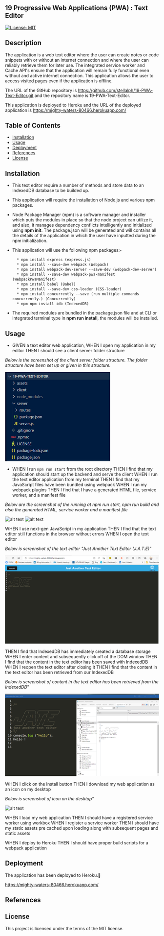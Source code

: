 ## 19 Progressive Web Applications (PWA) : Text Editor

[![License: MIT](https://img.shields.io/badge/License-MIT-yellow.svg)](https://opensource.org/licenses/MIT)

## Description

The application is a web text editor where the user can create notes or code snippets with or without an internet connection and where the user can reliably retrieve them for later use.  The integrated service worker and Cache API's ensure that the application will remain fully functional even without and active internet connection.  This application allows the user to access visited pages even if the application is offline.

The URL of the GitHub repository is https://github.com/stellalph/19-PWA-Text-Editor.git and the repository name is 19-PWA-Text-Editor.

This application is deployed to Heroku and the URL of the deployed application is https://mighty-waters-80466.herokuapp.com/

## Table of Contents

* [Installation](#installation)
* [Usage](#usage)
* [Deployment](#heroku)
* [References](#references)
* [License](#license)

## Installation

* This text editor require a number of methods and store data to an IndexedDB database to be builded up.

* This application will require the installation of Node.js and various npm packages.

*   Node Package Manager (npm) is a software manager and installer which puts the modules in place so that the node project can utilize it, and also, it manages dependency conflicts intelligently and initialized using **npm init**. The package.json will be generated and will contains all the details of the application in which the user have inputted during the npm initialization. 

*  This application will use the following npm packages:-

         * npm install express (express.js)
         * npm install --save-dev webpack (Webpack)
         * npm install webpack-dev-server --save-dev (webpack-dev-server)
         * npm install --save-dev webpack-pwa-manifest (WebpackPwaManifest)
         * npm install babel (Babel)
         * npm install --save-dev css-loader (CSS-loader)
         * npm install concurrently --save (run multiple commands concurrently.) (Concurrently)
         * npm npm install idb (IndexedDB)

* The required modules are bundled in the package.json file and at CLI or integrated terminal type in **npm run install**, the modules will be installed.       

## Usage

*   GIVEN a text editor web application, 
    WHEN I open my application in my editor
    THEN I should see a client server folder structure

*Below is the screenshot of the client server folder structure.  The folder structure have been set up or given in this structure.*

![alt text](/assets/images/TE07.png)


*   WHEN I run `npm run start` from the root directory
    THEN I find that my application should start up the backend and serve the client
    WHEN I run the text editor application from my terminal
    THEN I find that my JavaScript files have been bundled using webpack
    WHEN I run my webpack plugins
    THEN I find that I have a generated HTML file, service worker, and a manifest file

*Below are the screenshot of the running at npm run start, npm run build and also the generated HTML, service worker and a manifest file*

![alt text](/assets/TE02/images.png)
![alt text](/assets/TE08/images.png)


WHEN I use next-gen JavaScript in my application
THEN I find that the text editor still functions in the browser without errors
WHEN I open the text editor

*Below is screenshot of the text editor "Just Another Text Editor (J.A.T.E)"*

![alt text](/assets/images/TE03.png)


THEN I find that IndexedDB has immediately created a database storage
WHEN I enter content and subsequently click off of the DOM window
THEN I find that the content in the text editor has been saved with IndexedDB
WHEN I reopen the text editor after closing it
THEN I find that the content in the text editor has been retrieved from our IndexedDB

*Below is screenshot of content in the text editor has been retrieved from the IndexedDB"*

![alt text](/assets/images/TE05.png)

WHEN I click on the Install button
THEN I download my web application as an icon on my desktop

*Below is screenshot of icon on the desktop"*

![alt text](/assets/TE04.png)

WHEN I load my web application
THEN I should have a registered service worker using workbox
WHEN I register a service worker
THEN I should have my static assets pre cached upon loading along with subsequent pages and static assets



WHEN I deploy to Heroku
THEN I should have proper build scripts for a webpack application 


## Deployment

The application has been deployed to Heroku.🚀
 
https://mighty-waters-80466.herokuapp.com/

## References



## License

This project is licensed under the terms of the MIT license.